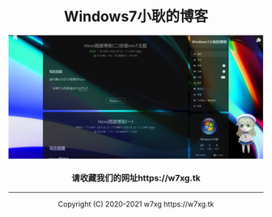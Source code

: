 <center>

# Windows7小耿的博客

<a href="https://w7xg.tk"><img src="img\1.JPG"></a>

### 请收藏我们的网址https://w7xg.tk

</center>
<hr>
<center>Copyright (C) 2020-2021 w7xg https://w7xg.tk</center>
